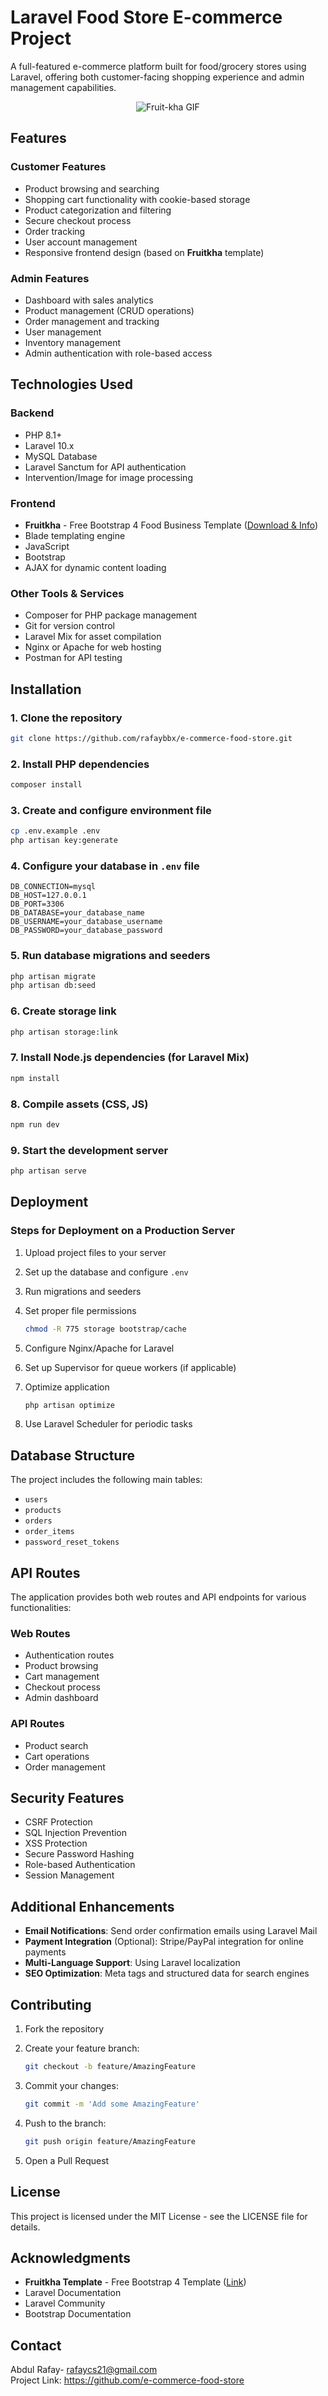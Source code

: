 # Laravel Food Store E-commerce Project  

A full-featured e-commerce platform built for food/grocery stores using Laravel, offering both customer-facing shopping experience and admin management capabilities.  

<p align="center">
  <img src="https://github.com/user-attachments/assets/ffa02980-f851-4f46-be6b-30e5db159cbf" alt="Fruit-kha GIF">
</p>


## Features  

### Customer Features  
- Product browsing and searching  
- Shopping cart functionality with cookie-based storage  
- Product categorization and filtering  
- Secure checkout process  
- Order tracking  
- User account management  
- Responsive frontend design (based on **Fruitkha** template)  

### Admin Features  
- Dashboard with sales analytics  
- Product management (CRUD operations)  
- Order management and tracking  
- User management  
- Inventory management  
- Admin authentication with role-based access  

## Technologies Used  

### Backend  
- PHP 8.1+  
- Laravel 10.x  
- MySQL Database  
- Laravel Sanctum for API authentication  
- Intervention/Image for image processing  

### Frontend  
- **Fruitkha** - Free Bootstrap 4 Food Business Template ([Download & Info](https://themewagon.com/themes/fruitkha-free-bootstrap-4-responsive-food-business-template/))  
- Blade templating engine  
- JavaScript  
- Bootstrap  
- AJAX for dynamic content loading  

### Other Tools & Services  
- Composer for PHP package management  
- Git for version control  
- Laravel Mix for asset compilation  
- Nginx or Apache for web hosting  
- Postman for API testing  

## Installation  

### 1. Clone the repository  
```bash  
git clone https://github.com/rafaybbx/e-commerce-food-store.git   
```
### 2. Install PHP dependencies  
```bash  
composer install  
```
### 3. Create and configure environment file  
```bash  
cp .env.example .env  
php artisan key:generate  
```
### 4. Configure your database in `.env` file  
```env  
DB_CONNECTION=mysql  
DB_HOST=127.0.0.1  
DB_PORT=3306  
DB_DATABASE=your_database_name  
DB_USERNAME=your_database_username  
DB_PASSWORD=your_database_password  
```
### 5. Run database migrations and seeders  
```bash  
php artisan migrate  
php artisan db:seed  
```
### 6. Create storage link  
```bash  
php artisan storage:link  
```
### 7. Install Node.js dependencies (for Laravel Mix)  
```bash  
npm install  
```
### 8. Compile assets (CSS, JS)  
```bash  
npm run dev  
```
### 9. Start the development server  
```bash  
php artisan serve  
```
## Deployment  

### Steps for Deployment on a Production Server  
1. Upload project files to your server  
2. Set up the database and configure `.env`  
3. Run migrations and seeders  
4. Set proper file permissions  

   ```bash  
   chmod -R 775 storage bootstrap/cache
   ```  
5. Configure Nginx/Apache for Laravel  
6. Set up Supervisor for queue workers (if applicable)  
7. Optimize application  
   ```bash  
   php artisan optimize
   ```  
8. Use Laravel Scheduler for periodic tasks  

## Database Structure  

The project includes the following main tables:  
- `users`  
- `products`  
- `orders`  
- `order_items`  
- `password_reset_tokens`  

## API Routes  

The application provides both web routes and API endpoints for various functionalities:  

### Web Routes  
- Authentication routes  
- Product browsing  
- Cart management  
- Checkout process  
- Admin dashboard  

### API Routes  
- Product search  
- Cart operations  
- Order management  

## Security Features  
- CSRF Protection  
- SQL Injection Prevention  
- XSS Protection  
- Secure Password Hashing  
- Role-based Authentication  
- Session Management  

## Additional Enhancements  
- **Email Notifications**: Send order confirmation emails using Laravel Mail  
- **Payment Integration** (Optional): Stripe/PayPal integration for online payments  
- **Multi-Language Support**: Using Laravel localization  
- **SEO Optimization**: Meta tags and structured data for search engines  

## Contributing  

1. Fork the repository  
2. Create your feature branch:  

   ``` bash  
   git checkout -b feature/AmazingFeature
   ```  
3. Commit your changes:  

   ```bash  
   git commit -m 'Add some AmazingFeature'
   ```  
4. Push to the branch:
  
   ```bash 
   git push origin feature/AmazingFeature  
   ```
5. Open a Pull Request  

## License  

This project is licensed under the MIT License - see the LICENSE file for details.  

## Acknowledgments  
- **Fruitkha Template** - Free Bootstrap 4 Template ([Link](https://themewagon.com/themes/fruitkha-free-bootstrap-4-responsive-food-business-template/))  
- Laravel Documentation  
- Laravel Community  
- Bootstrap Documentation  

## Contact  
Abdul Rafay- rafaycs21@gmail.com  
Project Link: https://github.com/e-commerce-food-store  
